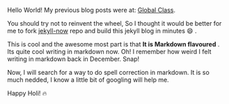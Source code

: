 Hello World!
My previous blog posts were at: [Global Class](http://nishantnikhil.weebly.com/).

You should try not to reinvent the wheel, So I thought it would be better for me to fork [jekyll-now](https://github.com/barryclark/jekyll-now) repo and build this jekyll blog in minutes :smile: .

This is cool and the awesome most part is that **It is Markdown flavoured** . Its quite cool writing in markdown now. Oh! I remember how weird I felt writing in markdown back in December. Snap!

Now, I will search for a way to do spell correction in markdown. It is so much nedded, I know a little bit of googling will help me.

Happy Holi! :fire:
